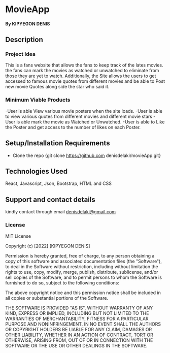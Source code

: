 # MovieApp

#### By **KIPYEGON DENIS**

## Description
### Project Idea
This is a fans website that allows the fans to keep track of the lates movies. the fans can mark the movies as watched or unwatched to eliminate from those they are yet to watch. Additionally, the Site allows the users to get accessed to famous movie quotes from different movies and be able to Post new movie Quotes along side the star who said it.   
 ### Minimum Viable Products 
 -User is able View various movie posters when the site loads.
 -User is able to view various quotes from different movies and different movie stars
 -User is able mark the movie as Watched or Unwatched.
 -User is able to Like the Poster and get access to the number of likes on each Poster.
## Setup/Installation Requirements

* Clone the repo {git clone https://github.com denisdelaki/movieApp.git}


## Technologies Used

React, Javascript, Json, Bootstrap,  HTML and CSS

## Support and contact details

kindly contact through email denisdelaki@gmail.com

### License

MIT License

Copyright (c) [2022] [KIPYEGON DENIS]

Permission is hereby granted, free of charge, to any person obtaining a copy
of this software and associated documentation files (the "Software"), to deal
in the Software without restriction, including without limitation the rights
to use, copy, modify, merge, publish, distribute, sublicense, and/or sell
copies of the Software, and to permit persons to whom the Software is
furnished to do so, subject to the following conditions:

The above copyright notice and this permission notice shall be included in all
copies or substantial portions of the Software.

THE SOFTWARE IS PROVIDED "AS IS", WITHOUT WARRANTY OF ANY KIND, EXPRESS OR
IMPLIED, INCLUDING BUT NOT LIMITED TO THE WARRANTIES OF MERCHANTABILITY,
FITNESS FOR A PARTICULAR PURPOSE AND NONINFRINGEMENT. IN NO EVENT SHALL THE
AUTHORS OR COPYRIGHT HOLDERS BE LIABLE FOR ANY CLAIM, DAMAGES OR OTHER
LIABILITY, WHETHER IN AN ACTION OF CONTRACT, TORT OR OTHERWISE, ARISING FROM,
OUT OF OR IN CONNECTION WITH THE SOFTWARE OR THE USE OR OTHER DEALINGS IN THE
SOFTWARE.
